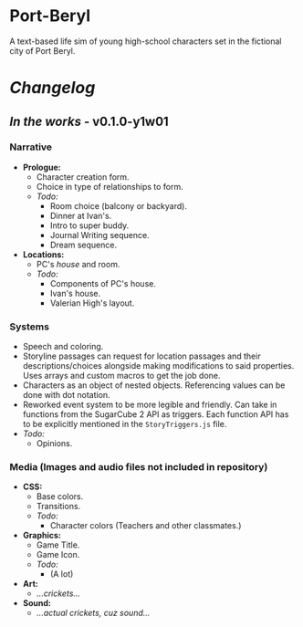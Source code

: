 # **Port-Beryl**

A text-based life sim of young high-school characters set in the fictional city of Port Beryl.

##

# *Changelog*
## *In the works* - v0.1.0-y1w01

### Narrative
- **Prologue:**
  - Character creation form.
  - Choice in type of relationships to form.
  - *Todo:*
    - Room choice (balcony or backyard).
    - Dinner at Ivan's.
    - Intro to super buddy.
    - Journal Writing sequence.
    - Dream sequence.
- **Locations:**
  - PC's *house* and room.
  - *Todo:*
    - Components of PC's house.
    - Ivan's house.
    - Valerian High's layout.

### Systems
- Speech and coloring.
- Storyline passages can request for location passages and their descriptions/choices alongside making modifications to said properties. Uses arrays and custom macros to get the job done.
- Characters as an object of nested objects. Referencing values can be done with dot notation.
- Reworked event system to be more legible and friendly. Can take in functions from the SugarCube 2 API as triggers. Each function API has to be explicitly mentioned in the `StoryTriggers.js` file.
- *Todo:*
  - Opinions.

### Media (Images and audio files not included in repository)
- **CSS:**
  - Base colors.
  - Transitions.
  - *Todo:*
    - Character colors (Teachers and other classmates.)
- **Graphics:**
  - Game Title.
  - Game Icon.
  - *Todo:*
    - (A lot)
- **Art:**
  - *...crickets...*
- **Sound:**
  - *...actual crickets, cuz sound...*

##
